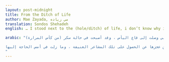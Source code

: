 ```yaml
---
layout: post-midnight
title: From the Ditch of Life
author: Mae Zayada, مي زياده
translation: Sondos Shehadeh
english: … I stood next to the (hole/ditch) of life, i don’t know why i stand there, or who is it that put me there. While people, in the path, passing by. So I examined the faces and the movements, wondering if I would find there what makes me different from them, and them from me. Wondering if I would understand what is it that is asked of me, despite of my novelty, confusion, ignorance and lack of experience. And so, I started admiring the people and envy them for what they have, for what I will never have. And I take console with the appearances of gloominess when it appear on them, to be a connection, even if (flimsy/ slight) between me and them. And still, I felt nothing but more of my confusion and helplessness, nothing more than a feeling that i am a shadow that is dispensable to these laughing (faces/folks)— even though this shadow is asked of so much that he does not know. And so, for a moment, I thought I have reached the bottom of despair, that I have became drunk (from the glass of bitterness).  And then, it dawned on me, that there is an intangible existence (an untouchable being) called happiness. And I felt an ardent passion to get to know what it is, to enjoy it. But then, I got to realize that there is nothing harder on the soul in its loneliness, and silence than its helplessness to get that violent feelings, and still to desperately need it…. .

arabic: "وقفت بجانب (حفرة / خندق) الحياة ، لا أعرف لماذا أقف هناك ، أو من هو الذي وضعني هناك. بينما يمر الناس في الطريق. لذلك قمت بفحص الوجوه والحركات ، متسائلة عما إذا كنت سأجد هناك ما يجعلني مختلفًا عنها ، وعنهم. أتساءل عما إذا كنت سأفهم ما هو المطلوب مني ، على الرغم من حداثتي ، والارتباك ، والجهل وقلة الخبرة. وهكذا ، بدأت بإعجاب الناس وأحسدهم على ما لديهم ، على ما لن أحصل عليه أبدًا. وأخذ وحدة التحكم مع مظاهر الكآبة عندما تظهر عليها ، لتكون اتصالًا ، حتى لو كان (ضعيف / طفيف) بيني وبينهم. ومع ذلك ، لم أشعر بشيء أكثر من ارتباك وعجز ، لا أكثر من شعور بأنني ظل قابل للاستغناء عن هذا الضحك (الوجوه / الأشخاص) - على الرغم من أن هذا الظل مطلوب كثيرًا لدرجة أنه لا يعرف . وهكذا ، للحظة ، ظننت أنني وصلت إلى قاع اليأس ، وقد أصبحت في حالة سكر (من كأس المرارة).

ومن ثم ، فجرعني ، أن هناك وجودًا غير ملموس (كائن لا يمكن المساس به) يسمى السعادة. وشعرت بشغف شديد للتعرف على ماهيتها والاستمتاع بها. ولكن بعد ذلك ، أدركت أنه لا يوجد شيء أصعب على الروح في وحدتها ، وصمتًا من عجزها عن الحصول على تلك المشاعر العنيفة ، وما زلت في أمس الحاجة إليها ... .
"
---
```

